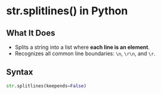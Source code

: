 # str.splitlines() in Python

## What It Does
- Splits a string into a list where **each line is an element**.
- Recognizes all common line boundaries: `\n`, `\r\n`, and `\r`.

## Syntax
```python
str.splitlines(keepends=False)
